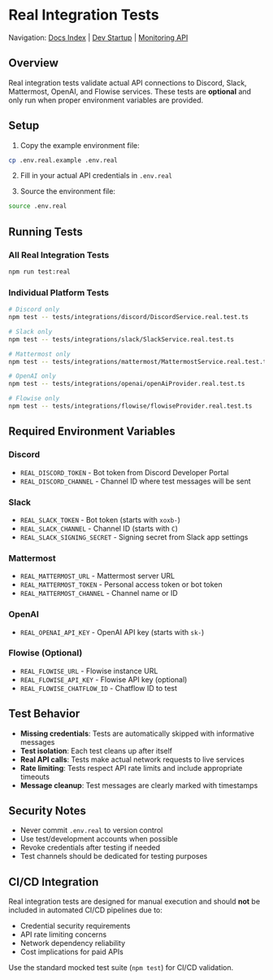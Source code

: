 # Real Integration Tests

Navigation: [Docs Index](../README.md) | [Dev Startup](dev-startup.md) | [Monitoring API](../monitoring/api.md)


## Overview

Real integration tests validate actual API connections to Discord, Slack, Mattermost, OpenAI, and Flowise services. These tests are **optional** and only run when proper environment variables are provided.

## Setup

1. Copy the example environment file:
```bash
cp .env.real.example .env.real
```

2. Fill in your actual API credentials in `.env.real`

3. Source the environment file:
```bash
source .env.real
```

## Running Tests

### All Real Integration Tests
```bash
npm run test:real
```

### Individual Platform Tests
```bash
# Discord only
npm test -- tests/integrations/discord/DiscordService.real.test.ts

# Slack only  
npm test -- tests/integrations/slack/SlackService.real.test.ts

# Mattermost only
npm test -- tests/integrations/mattermost/MattermostService.real.test.ts

# OpenAI only
npm test -- tests/integrations/openai/openAiProvider.real.test.ts

# Flowise only
npm test -- tests/integrations/flowise/flowiseProvider.real.test.ts
```

## Required Environment Variables

### Discord
- `REAL_DISCORD_TOKEN` - Bot token from Discord Developer Portal
- `REAL_DISCORD_CHANNEL` - Channel ID where test messages will be sent

### Slack
- `REAL_SLACK_TOKEN` - Bot token (starts with `xoxb-`)
- `REAL_SLACK_CHANNEL` - Channel ID (starts with `C`)
- `REAL_SLACK_SIGNING_SECRET` - Signing secret from Slack app settings

### Mattermost
- `REAL_MATTERMOST_URL` - Mattermost server URL
- `REAL_MATTERMOST_TOKEN` - Personal access token or bot token
- `REAL_MATTERMOST_CHANNEL` - Channel name or ID

### OpenAI
- `REAL_OPENAI_API_KEY` - OpenAI API key (starts with `sk-`)

### Flowise (Optional)
- `REAL_FLOWISE_URL` - Flowise instance URL
- `REAL_FLOWISE_API_KEY` - Flowise API key (optional)
- `REAL_FLOWISE_CHATFLOW_ID` - Chatflow ID to test

## Test Behavior

- **Missing credentials**: Tests are automatically skipped with informative messages
- **Test isolation**: Each test cleans up after itself
- **Real API calls**: Tests make actual network requests to live services
- **Rate limiting**: Tests respect API rate limits and include appropriate timeouts
- **Message cleanup**: Test messages are clearly marked with timestamps

## Security Notes

- Never commit `.env.real` to version control
- Use test/development accounts when possible
- Revoke credentials after testing if needed
- Test channels should be dedicated for testing purposes

## CI/CD Integration

Real integration tests are designed for manual execution and should **not** be included in automated CI/CD pipelines due to:

- Credential security requirements
- API rate limiting concerns  
- Network dependency reliability
- Cost implications for paid APIs

Use the standard mocked test suite (`npm test`) for CI/CD validation.